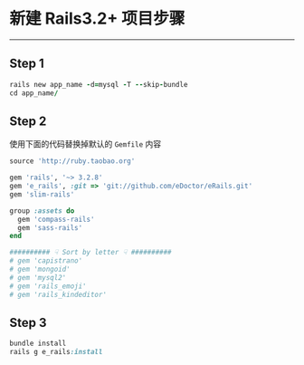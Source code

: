 # 新建 Rails3.2+ 项目步骤
***

## Step 1

```ruby
rails new app_name -d=mysql -T --skip-bundle
cd app_name/
```

## Step 2

使用下面的代码替换掉默认的 `Gemfile` 内容

```ruby
source 'http://ruby.taobao.org'

gem 'rails', '~> 3.2.8'
gem 'e_rails', :git => 'git://github.com/eDoctor/eRails.git'
gem 'slim-rails'

group :assets do
  gem 'compass-rails'
  gem 'sass-rails'
end

########## ☟ Sort by letter ☟ ##########
# gem 'capistrano'
# gem 'mongoid'
# gem 'mysql2'
# gem 'rails_emoji'
# gem 'rails_kindeditor'
```

## Step 3

```ruby
bundle install
rails g e_rails:install
```
